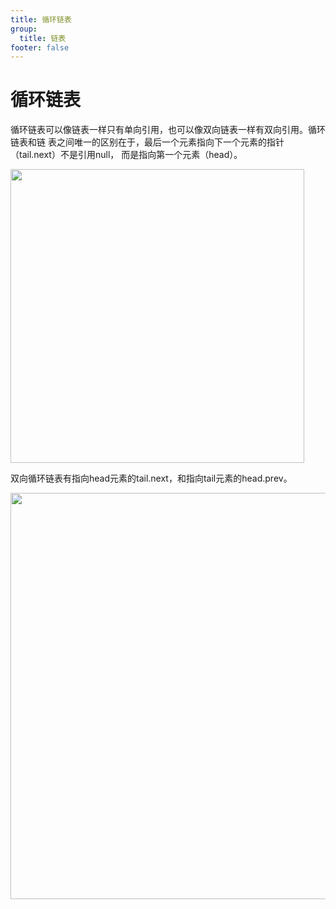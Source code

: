 ```yaml
---
title: 循环链表
group:
  title: 链表
footer: false
---
```

循环链表
===

循环链表可以像链表一样只有单向引用，也可以像双向链表一样有双向引用。循环链表和链
表之间唯一的区别在于，最后一个元素指向下一个元素的指针（tail.next）不是引用null，
而是指向第一个元素（head）。
>
<a href='https://upload.junfengshow.com/docs/foundation/link_circular_01.png' target='_blank'>
  <img 
    src='https://upload.junfengshow.com/docs/foundation/link_circular_01.png'
    width='470'
  />
</a>

双向循环链表有指向head元素的tail.next，和指向tail元素的head.prev。
>
<a href='https://upload.junfengshow.com/docs/foundation/link_circular_02.png' target='_blank'>
  <img 
    src='https://upload.junfengshow.com/docs/foundation/link_circular_02.png'
    width='650'
  />
</a>
